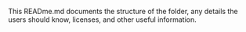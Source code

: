 

This READme.md documents the structure of the folder, any details the users should know, licenses, and other useful information. 

